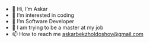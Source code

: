 - 👋 Hi, I’m Askar
- 👀 I’m interested in coding
- 🌱 I’m Software Developer
- 💞️ I am trying to be a master at my job
- 📫 How to reach me askarbekzholdoshov@gmail.com

<!---
pilotaskar/pilotaskar is a ✨ special ✨ repository because its `README.md` (this file) appears on your GitHub profile.
You can click the Preview link to take a look at your changes.
--->
